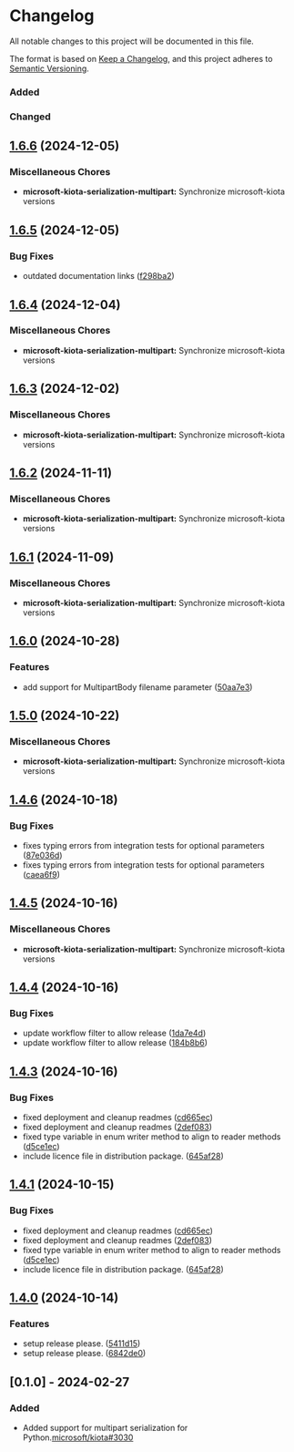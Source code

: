 # Changelog

All notable changes to this project will be documented in this file.

The format is based on [Keep a Changelog](https://keepachangelog.com/en/1.0.0/),
and this project adheres to [Semantic Versioning](https://semver.org/spec/v2.0.0.html).

### Added

### Changed

## [1.6.6](https://github.com/microsoft/kiota-python/compare/microsoft-kiota-serialization-multipart-v1.6.5...microsoft-kiota-serialization-multipart-v1.6.6) (2024-12-05)


### Miscellaneous Chores

* **microsoft-kiota-serialization-multipart:** Synchronize microsoft-kiota versions

## [1.6.5](https://github.com/microsoft/kiota-python/compare/microsoft-kiota-serialization-multipart-v1.6.4...microsoft-kiota-serialization-multipart-v1.6.5) (2024-12-05)


### Bug Fixes

* outdated documentation links ([f298ba2](https://github.com/microsoft/kiota-python/commit/f298ba2cf9d6fa3874bc248873f7270fb9499b7f))

## [1.6.4](https://github.com/microsoft/kiota-python/compare/microsoft-kiota-serialization-multipart-v1.6.3...microsoft-kiota-serialization-multipart-v1.6.4) (2024-12-04)


### Miscellaneous Chores

* **microsoft-kiota-serialization-multipart:** Synchronize microsoft-kiota versions

## [1.6.3](https://github.com/microsoft/kiota-python/compare/microsoft-kiota-serialization-multipart-v1.6.2...microsoft-kiota-serialization-multipart-v1.6.3) (2024-12-02)


### Miscellaneous Chores

* **microsoft-kiota-serialization-multipart:** Synchronize microsoft-kiota versions

## [1.6.2](https://github.com/microsoft/kiota-python/compare/microsoft-kiota-serialization-multipart-v1.6.1...microsoft-kiota-serialization-multipart-v1.6.2) (2024-11-11)


### Miscellaneous Chores

* **microsoft-kiota-serialization-multipart:** Synchronize microsoft-kiota versions

## [1.6.1](https://github.com/microsoft/kiota-python/compare/microsoft-kiota-serialization-multipart-v1.6.0...microsoft-kiota-serialization-multipart-v1.6.1) (2024-11-09)


### Miscellaneous Chores

* **microsoft-kiota-serialization-multipart:** Synchronize microsoft-kiota versions

## [1.6.0](https://github.com/microsoft/kiota-python/compare/microsoft-kiota-serialization-multipart-v1.5.0...microsoft-kiota-serialization-multipart-v1.6.0) (2024-10-28)


### Features

* add support for MultipartBody filename parameter ([50aa7e3](https://github.com/microsoft/kiota-python/commit/50aa7e3149e9c2b13360463e129a9db20e9987ab))

## [1.5.0](https://github.com/microsoft/kiota-python/compare/microsoft-kiota-serialization-multipart-v1.4.6...microsoft-kiota-serialization-multipart-v1.5.0) (2024-10-22)


### Miscellaneous Chores

* **microsoft-kiota-serialization-multipart:** Synchronize microsoft-kiota versions

## [1.4.6](https://github.com/microsoft/kiota-python/compare/microsoft-kiota-serialization-multipart-v1.4.5...microsoft-kiota-serialization-multipart-v1.4.6) (2024-10-18)


### Bug Fixes

* fixes typing errors from integration tests for optional parameters ([87e036d](https://github.com/microsoft/kiota-python/commit/87e036d3dc56b2dfff9dd93134ea1aba66918b18))
* fixes typing errors from integration tests for optional parameters ([caea6f9](https://github.com/microsoft/kiota-python/commit/caea6f9e43d60434d7088f0c6499a6ddb9d7dc14))

## [1.4.5](https://github.com/microsoft/kiota-python/compare/microsoft-kiota-serialization-multipart-v1.4.4...microsoft-kiota-serialization-multipart-v1.4.5) (2024-10-16)


### Miscellaneous Chores

* **microsoft-kiota-serialization-multipart:** Synchronize microsoft-kiota versions

## [1.4.4](https://github.com/microsoft/kiota-python/compare/microsoft-kiota-serialization-multipart-v1.4.3...microsoft-kiota-serialization-multipart-v1.4.4) (2024-10-16)


### Bug Fixes

* update workflow filter to allow release ([1da7e4d](https://github.com/microsoft/kiota-python/commit/1da7e4d95a2a39395b2ba5514332af41d6f8811e))
* update workflow filter to allow release ([184b8b6](https://github.com/microsoft/kiota-python/commit/184b8b632c2a24d73e52a796089e1a934ef9eb5a))

## [1.4.3](https://github.com/microsoft/kiota-python/compare/microsoft-kiota-serialization-multipart-v1.4.1...microsoft-kiota-serialization-multipart-v1.4.3) (2024-10-16)


### Bug Fixes

* fixed deployment and cleanup readmes ([cd665ec](https://github.com/microsoft/kiota-python/commit/cd665ec58d1f853fc557ce70ed4f8424044c1274))
* fixed deployment and cleanup readmes ([2def083](https://github.com/microsoft/kiota-python/commit/2def08330e17037c68dc3344676629886fb21870))
* fixed type variable in enum writer method to align to reader methods ([d5ce1ec](https://github.com/microsoft/kiota-python/commit/d5ce1ec226b804dd949a2f3b52d1b0cb042fc062))
* include licence file in distribution package. ([645af28](https://github.com/microsoft/kiota-python/commit/645af285a6f97848b190c51199fda9f541e9027a))

## [1.4.1](https://github.com/microsoft/kiota-python/compare/v1.4.0...v1.4.1) (2024-10-15)


### Bug Fixes

* fixed deployment and cleanup readmes ([cd665ec](https://github.com/microsoft/kiota-python/commit/cd665ec58d1f853fc557ce70ed4f8424044c1274))
* fixed deployment and cleanup readmes ([2def083](https://github.com/microsoft/kiota-python/commit/2def08330e17037c68dc3344676629886fb21870))
* fixed type variable in enum writer method to align to reader methods ([d5ce1ec](https://github.com/microsoft/kiota-python/commit/d5ce1ec226b804dd949a2f3b52d1b0cb042fc062))
* include licence file in distribution package. ([645af28](https://github.com/microsoft/kiota-python/commit/645af285a6f97848b190c51199fda9f541e9027a))

## [1.4.0](https://github.com/microsoft/kiota-python/compare/v1.3.4...v1.4.0) (2024-10-14)


### Features

* setup release please. ([5411d15](https://github.com/microsoft/kiota-python/commit/5411d156ef08a623c6a463c09f1215a2b83ce3f0))
* setup release please. ([6842de0](https://github.com/microsoft/kiota-python/commit/6842de04a25552852b514c402b864c871ff2d6c6))

## [0.1.0] - 2024-02-27

### Added

- Added support for multipart serialization for Python.[microsoft/kiota#3030](https://github.com/microsoft/kiota/issues/3030)
